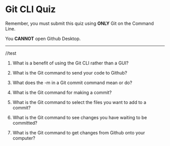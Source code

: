 # Git CLI Quiz

Remember, you must submit this quiz using __ONLY__ Git on the Command Line. 

You __CANNOT__ open Github Desktop.

---
//test
1. What is a benefit of using the Git CLI rather than a GUI?

<!-- Write your answer here -->

2. What is the Git command to send your code to Github?

<!-- Write your answer here -->

3. What does the -m in a Git commit command mean or do?

<!-- Write your answer here -->

4. What is the Git command for making a commit?

<!-- Write your answer here -->

5. What is the Git command to select the files you want to add to a commit?

<!-- Write your answer here -->

6. What is the Git command to see changes you have waiting to be committed?

<!-- Write your answer here -->

7. What is the Git command to get changes from Github onto your computer?

<!-- Write your answer here -->
